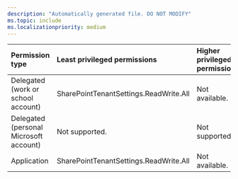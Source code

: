 ```yaml
---
description: "Automatically generated file. DO NOT MODIFY"
ms.topic: include
ms.localizationpriority: medium
---
```


|Permission type|Least privileged permissions|Higher privileged permissions|
|:---|:---|:---|
|Delegated (work or school account)|SharePointTenantSettings.ReadWrite.All|Not available.|
|Delegated (personal Microsoft account)|Not supported.|Not supported.|
|Application|SharePointTenantSettings.ReadWrite.All|Not available.|

